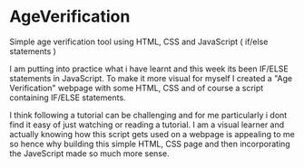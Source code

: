 # AgeVerification
Simple age verification tool using HTML, CSS and JavaScript ( if/else statements )

I am putting into practice what i have learnt and this week its been IF/ELSE statements in JavaScript.
To make it more visual for myself I created a "Age Verification" webpage with some HTML, CSS and of course a script containing IF/ELSE statements. 

I think following a tutorial can be challenging and for me particularly i dont find it easy of just watching or reading a tutorial. I am a visual learner and actually knowing how this script gets used on a webpage is appealing to me so hence why building this simple HTML, CSS page and then incorporating the JaveScript made so much more sense.

